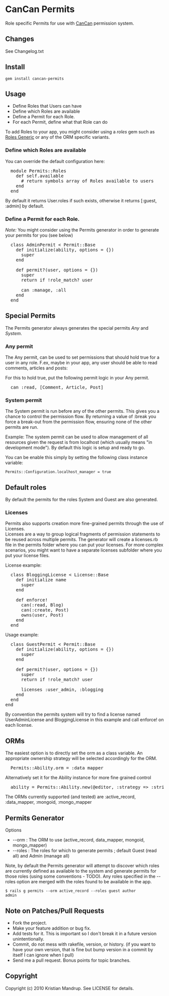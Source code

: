 # CanCan Permits

Role specific Permits for use with [CanCan](http://github.com/ryanb/cancan) permission system.

## Changes

See Changelog.txt

## Install

<code>gem install cancan-permits</code>

## Usage

* Define Roles that Users can have
* Define which Roles are available
* Define a Permit for each Role. 
* For each Permit, define what that Role can do

To add Roles to your app, you might consider using a *roles* gem such as [Roles Generic](http://github.com/kristianmandrup/roles_generic) or any of the ORM specific variants.

### Define which Roles are available

You can override the default configuration here:

<pre>
  module Permits::Roles
    def self.available
      # return symbols array of Roles available to users 
    end
  end
</pre>  

By default it returns User.roles if such exists, otherwise it returns [:guest, :admin] by default.

### Define a Permit for each Role. 

_Note:_ You might consider using the Permits generator in order to generate your permits for you (see below)

<pre>
  class AdminPermit < Permit::Base
    def initialize(ability, options = {})
      super
    end

    def permit?(user, options = {})    
      super
      return if !role_match? user

      can :manage, :all    
    end  
  end
</pre>

## Special Permits

The Permits generator always generates the special permits *Any* and *System*.

### Any permit

The Any permit, can be used to set permissions that should hold true for a user in any role. 
F.ex, maybe in your app, any user should be able to read comments, articles and posts:

For this to hold true, put the following permit logic in your Any permit.
<pre>
  can :read, [Comment, Article, Post]
</pre>

### System permit

The System permit is run before any of the other permits. This gives you a chance to control the permission flow.
By returning a value of :break you force a break-out from the permission flow, ensuring none of the other permits are run.

Example:
The system permit can be used to allow management of all resources given the request is from localhost (which usually means "in development mode"). By default this logic is setup and ready to go. 

You can be enable this simply by setting the following class instance variable: 

<code>Permits::Configuration.localhost_manager = true</code>

## Default roles

By default the permits for the roles System and Guest are also generated.

### Licenses

Permits also supports creation more fine-grained permits through the use of Licenses.  
Licenses are a way to group logical fragments of permission statements to be reused across multiple permits.
The generator will create a licenses.rb file in the permits folder where you can put your licenses. For more complex scenarios, you might want to have a separate
licenses subfolder where you put your license files.

License example:
<pre>
  class BloggingLicense < License::Base
    def initialize name
      super
    end

    def enforce!
      can(:read, Blog)
      can(:create, Post)
      owns(user, Post)
    end
  end  
</pre>

Usage example:

<pre>
  class GuestPermit < Permit::Base
    def initialize(ability, options = {})
      super
    end

    def permit?(user, options = {}) 
      super    
      return if !role_match? user

      licenses :user_admin, :blogging
    end
  end
end
</pre>

By convention the permits system will try to find a license named UserAdminLicense and BloggingLicense in this example and call enforce! on each license.

## ORMs

The easiest option is to directly set the orm as a class variable. An appropriate ownership strategy will be selected accordingly for the ORM. 

<pre>
  Permits::Ability.orm = :data_mapper
</pre>

Alternatively set it for the Ability instance for more fine grained control
<pre>
  ability = Permits::Ability.new(@editor, :strategy => :string)  
</pre>

The ORMs currently supported (and tested) are :active_record, :data_mapper, :mongoid, :mongo_mapper

## Permits Generator

Options
* --orm   : The ORM to use (active_record, data_mapper, mongoid, mongo_mapper)
* --roles : The roles for which to generate permits ; default Guest (read all) and Admin (manage all) 

Note, by default the Permits generator will attempt to discover which roles are currently defined as available to the system
and generate permits for those roles (using some conventions - TODO). Any roles specified in the --roles option are merged
with the roles found to be available in the app.

<code>$ rails g permits --orm active_record --roles guest author admin</code>

## Note on Patches/Pull Requests
 
* Fork the project.
* Make your feature addition or bug fix.
* Add tests for it. This is important so I don't break it in a
  future version unintentionally.
* Commit, do not mess with rakefile, version, or history.
  (if you want to have your own version, that is fine but bump version in a commit by itself I can ignore when I pull)
* Send me a pull request. Bonus points for topic branches.

## Copyright

Copyright (c) 2010 Kristian Mandrup. See LICENSE for details.

